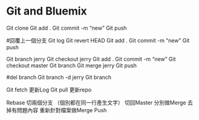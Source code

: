 # Git and Bluemix

Git clone
Git add .
Git commit -m “new”
Git push

#回覆上一個分支
Git log
Git revert HEAD
Git add .
Git commit -m “new”
Git push

Git branch jerry
Git checkout jerry
Git add .
Git commit -m “new”
Git checkout master
Git branch
Git merge jerry
Git push

#del branch
Git branch -d jerry
Git branch

Git fetch 更新Log
Git pull 更新repo

Rebase 
切兩個分支 （個別都在同一行產生文字）
切回Master 分別做Merge
去掉有問題內容
重新針對檔案做Merge
Push


